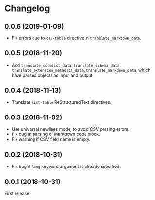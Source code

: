 # Changelog

## 0.0.6 (2019-01-09)

* Fix errors due to `csv-table` directive in `translate_markdown_data`.

## 0.0.5 (2018-11-20)

* Add `translate_codelist_data`, `translate_schema_data`, `translate_extension_metadata_data`, `translate_markdown_data`, which have parsed objects as input and output.

## 0.0.4 (2018-11-13)

* Translate `list-table` ReStructuredText directives.

## 0.0.3 (2018-11-02)

* Use universal newlines mode, to avoid CSV parsing errors.
* Fix bug in parsing of Markdown code block.
* Fix warning if CSV field name is empty.

## 0.0.2 (2018-10-31)

* Fix bug if `lang` keyword argument is already specified.

## 0.0.1 (2018-10-31)

First release.
